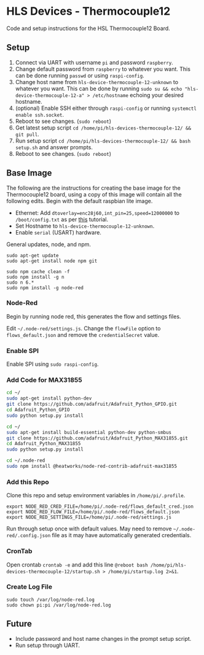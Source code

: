 # HLS Devices - Thermocouple12
Code and setup instructions for the HSL Thermocouple12 Board.

## Setup

1. Connect via UART with username `pi` and password `raspberry`.
2. Change default password from `raspberry` to whatever you want. This can be done running `passwd` or using `raspi-config`.
3. Change host name from `hls-device-thermocouple-12-unknown` to whatever you want. This can be done by running `sudo su && echo "hls-device-thermocouple-12-a" > /etc/hostname` echoing your desired hostname.
4. (optional) Enable SSH either through `raspi-config` or running `systemctl enable ssh.socket`.
5. Reboot to see changes. (`sudo reboot`)
6. Get latest setup script `cd /home/pi/hls-devices-thermocouple-12/ && git pull`.
7. Run setup script `cd /home/pi/hls-devices-thermocouple-12/ && bash setup.sh` and answer prompts.
8. Reboot to see changes. (`sudo reboot`)

## Base Image
The following are the instructions for creating the base image for the Thermocouple12 board, using a copy of this image will contain all the following edits. Begin with the default raspbian lite image.

- Ethernet: Add `dtoverlay=enc28j60,int_pin=25,speed=12000000` to `/boot/config.txt` as per [this](http://raspi.tv/2015/ethernet-on-pi-zero-how-to-put-an-ethernet-port-on-your-pi) tutorial. 
- Set Hostname to `hls-device-thermocouple-12-unknown`.
- Enable `serial` (USART) hardware.

General updates, node, and npm.

```
sudo apt-get update
sudo apt-get install node npm git

sudo npm cache clean -f
sudo npm install -g n
sudo n 6.* 
sudo npm install -g node-red
```

### Node-Red

Begin by running node red, this generates the flow and settings files.

Edit `~/.node-red/settings.js`. Change the `flowFile` option to `flows_default.json` and remove the `credentialSecret` value.

### Enable SPI

Enable SPI using `sudo raspi-config`.

### Add Code for MAX31855

```bash
cd ~/
sudo apt-get install python-dev
git clone https://github.com/adafruit/Adafruit_Python_GPIO.git
cd Adafruit_Python_GPIO
sudo python setup.py install

cd ~/
sudo apt-get install build-essential python-dev python-smbus
git clone https://github.com/adafruit/Adafruit_Python_MAX31855.git
cd Adafruit_Python_MAX31855
sudo python setup.py install

cd ~/.node-red
sudo npm install @heatworks/node-red-contrib-adafruit-max31855

```

### Add this Repo

Clone this repo and setup environment variables in `/home/pi/.profile`.

```
export NODE_RED_CRED_FILE=/home/pi/.node-red/flows_default_cred.json
export NODE_RED_FLOW_FILE=/home/pi/.node-red/flows_default.json
export NODE_RED_SETTINGS_FILE=/home/pi/.node-red/settings.js
```

Run through setup once with default values. May need to remove `~/.node-red/.config.json` file as it may have automatically generated credentials.

### CronTab

Open crontab `crontab -e` and add this line `@reboot bash /home/pi/hls-devices-thermocouple-12/startup.sh > /home/pi/startup.log 2>&1`.

### Create Log File

```
sudo touch /var/log/node-red.log
sudo chown pi:pi /var/log/node-red.log 
```

## Future

- Include password and host name changes in the prompt setup script.
- Run setup through UART.